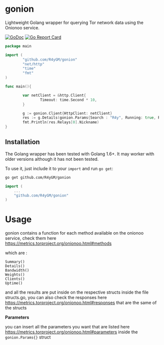 # gonion

Lightweight Golang wrapper for querying Tor network data using the Onionoo service.

[![GoDoc](https://godoc.org/github.com/R4yGM/gonion/gonion?status.svg)](http://godoc.org/github.com/R4yGM/gonion)
[![Go Report Card](https://goreportcard.com/badge/github.com/R4yGM/gonion)](https://goreportcard.com/report/github.com/R4yGM/gonion)

```go
package main

import (
        "github.com/R4yGM/gonion"
        "net/http"
        "time"
        "fmt"
)

func main(){

        var netClient = &http.Client{
                Timeout: time.Second * 10,
        }

        g := gonion.Client{HttpClient: netClient}
        res := g.Details(gonion.Params{Search : "R4y", Running: true, RecommendedVersion: true})
        fmt.Println(res.Relays[0].Nickname)
}
```

## Installation

The Golang wrapper has been tested with Golang 1.6+. It may worker with older versions although it has not been tested.

To use it, just include it to your ``import`` and run ``go get``:
```bash
go get github.com/R4yGM/gonion
```

```go
import (
	...
	"github.com/R4yGM/gonion"
)
```

# Usage

gonion contains a function for each method available on the onionoo service, check them here https://metrics.torproject.org/onionoo.html#methods

which are :
```
Summary()
Details()
Bandwidth()
Weights()
Clients()
Uptime()
```
and all the results are put inside on the respective structs inside the file structs.go, you can also check the responses here https://metrics.torproject.org/onionoo.html#responses that are the same of the structs

**Parameters**

you can insert all the parameters you want that are listed here https://metrics.torproject.org/onionoo.html#parameters inside the `gonion.Params{}` struct
